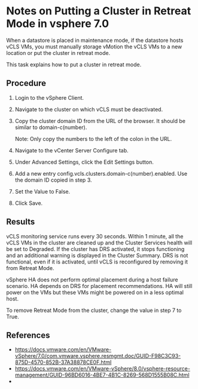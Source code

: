 
# Notes on Putting a Cluster in Retreat Mode in vsphere 7.0

When a datastore is placed in maintenance mode, if the datastore hosts vCLS VMs, you must manually storage vMotion the vCLS VMs to a new location or put the cluster in retreat mode.

This task explains how to put a cluster in retreat mode.

## Procedure

1.  Login to the vSphere Client.
2.  Navigate to the cluster on which vCLS must be deactivated.
3.  Copy the cluster domain ID from the URL of the browser. It should be similar to domain-c(number).
    
    Note: Only copy the numbers to the left of the colon in the URL.
    
4.  Navigate to the vCenter Server Configure tab.
5.  Under Advanced Settings, click the Edit Settings button.
6.  Add a new entry config.vcls.clusters.domain-c(number).enabled. Use the domain ID copied in step 3.
7.  Set the Value to False.
8.  Click Save.

## Results

vCLS monitoring service runs every 30 seconds. Within 1 minute, all the vCLS VMs in the cluster are cleaned up and the Cluster Services health will be set to Degraded. If the cluster has DRS activated, it stops functioning and an additional warning is displayed in the Cluster Summary. DRS is not functional, even if it is activated, until vCLS is reconfigured by removing it from Retreat Mode.

vSphere HA does not perform optimal placement during a host failure scenario. HA depends on DRS for placement recommendations. HA will still power on the VMs but these VMs might be powered on in a less optimal host.

To remove Retreat Mode from the cluster, change the value in step 7 to True.

## References

- https://docs.vmware.com/en/VMware-vSphere/7.0/com.vmware.vsphere.resmgmt.doc/GUID-F98C3C93-875D-4570-852B-37A38878CE0F.html
- https://docs.vmware.com/en/VMware-vSphere/8.0/vsphere-resource-management/GUID-96BD6016-4BE7-4B1C-8269-568D1555B08C.html
- 